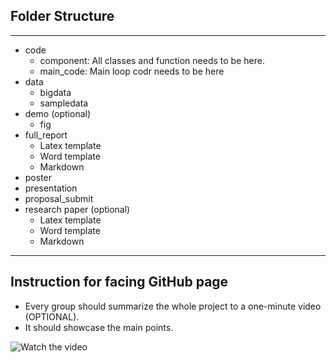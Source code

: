 ## Folder Structure
___
- code
  - component: All classes and function needs to be here.
  - main_code: Main loop codr needs to be here
- data
  - bigdata
  - sampledata
- demo (optional)
  - fig
- full_report
  - Latex template
  - Word template
  - Markdown
- poster
- presentation
- proposal_submit
- research paper (optional)
  - Latex template
  - Word template
  - Markdown

___

## Instruction for facing GitHub page 

- Every group should summarize the whole project to a one-minute video (OPTIONAL).
- It should showcase the main points. 


![Watch the video](../Sample_Capstone/demo/fig/demo.gif)


